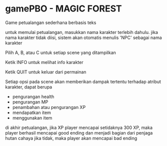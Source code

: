 # gamePBO - MAGIC FOREST
Game petualangan sederhana berbasis teks

untuk memulai petualangan, masukkan nama karakter terlebih dahulu. 
jika nama karakter tidak diisi, sistem akan otomatis menulis 'NPC' sebagai nama karakter

Pilih A, B, atau C untuk setiap scene yang ditampilkan

Ketik INFO untuk melihat info karakter

Ketik QUIT untuk keluar dari permainan

Setiap opsi pada scene akan memberikan dampak tertentu terhadap atribut karakter, dapat berupa
- pengurangan health 
- pengurangan MP 
- penambahan atau pengurangan XP
- mendapatkan item
- menggunakan item

di akhir petualangan, jika XP player mencapai setidaknya 300 XP, maka player berhasil mencapai good ending dan menjadi bagian dari penjaga hutan cahaya
jika tidak, maka player akan mencapai bad ending
